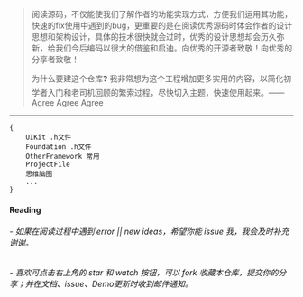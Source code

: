  
 >阅读源码，不仅能使我们了解作者的功能实现方式，方便我们运用其功能，快速的fix使用中遇到的bug，更重要的是在阅读优秀源码时体会作者的设计思想和架构设计，具体的技术很快就会过时，优秀的设计思想却会历久弥新，给我们今后编码以很大的借鉴和启迪。向优秀的开源者致敬！向优秀的分享者致敬！
>
 >为什么要建这个仓库❓
>我非常想为这个工程增加更多实用的内容，以简化初学者入门和老司机回顾的繁索过程，尽快切入主题，快速使用起来。—— Agree Agree Agree
 
 
***
```objc
{
    UIKit .h文件
    Foundation .h文件
    OtherFramework 常用
    ProjectFile
    思维脑图
    ...
}
```
 
 
 
 #### Reading
 ###### - 如果在阅读过程中遇到 error || new ideas，希望你能 issue 我，我会及时补充谢谢。
 
  ###### - 喜欢可点击右上角的 star 和 watch 按钮，可以 fork 收藏本仓库，提交你的分享；并在文档、issue、Demo更新时收到邮件通知。
